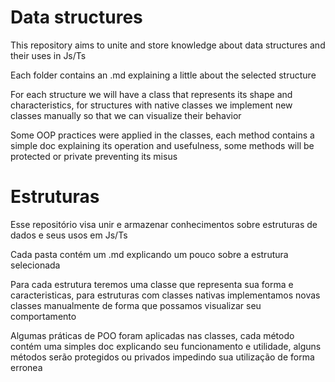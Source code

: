 # Data structures
This repository aims to unite and store knowledge about data structures and their uses in Js/Ts

Each folder contains an .md explaining a little about the selected structure

For each structure we will have a class that represents its shape and characteristics, for structures with native classes we implement new classes manually
so that we can visualize their behavior

Some OOP practices were applied in the classes, each method contains a simple doc explaining its operation and usefulness, some methods will be protected or private
preventing its misus

# Estruturas
Esse repositório visa unir e armazenar conhecimentos sobre estruturas de dados e seus usos em Js/Ts

Cada pasta contém um .md explicando um pouco sobre a estrutura selecionada 

Para cada estrutura teremos uma classe que representa sua forma e caracteristicas, para estruturas com classes nativas implementamos novas classes manualmente
de forma que possamos visualizar seu comportamento 

Algumas práticas de POO foram aplicadas nas classes, cada método contém uma simples doc explicando seu funcionamento e utilidade, alguns métodos serão protegidos ou privados
impedindo sua utilização de forma erronea
